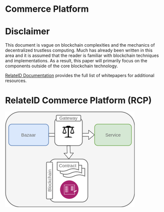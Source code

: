 # Commerce Platform

# Disclaimer
This document is vague on blockchain complexities and the mechanics of decentralized trustless computing. Much has already been written in this area and it is assumed that the reader is familiar with blockchain techniques and implementations. As a result, this paper will primarily focus on the components outside of the core blockchain technology.

[RelateID Documentation](../README.md) provides the full list of whitepapers for additional resources.

# RelateID Commerce Platform (RCP)

![Meta](/images/gateway.png)

